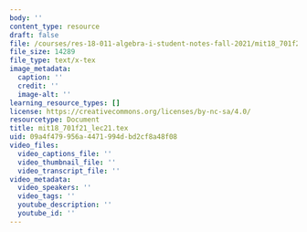 ```yaml
---
body: ''
content_type: resource
draft: false
file: /courses/res-18-011-algebra-i-student-notes-fall-2021/mit18_701f21_lec21.tex
file_size: 14289
file_type: text/x-tex
image_metadata:
  caption: ''
  credit: ''
  image-alt: ''
learning_resource_types: []
license: https://creativecommons.org/licenses/by-nc-sa/4.0/
resourcetype: Document
title: mit18_701f21_lec21.tex
uid: 09a4f479-956a-4471-994d-bd2cf8a48f08
video_files:
  video_captions_file: ''
  video_thumbnail_file: ''
  video_transcript_file: ''
video_metadata:
  video_speakers: ''
  video_tags: ''
  youtube_description: ''
  youtube_id: ''
---
```

